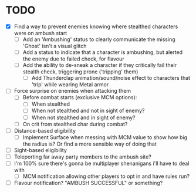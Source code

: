 # TODO

- [x] Find a way to prevent enemies knowing where stealthed characters were on ambush start
  - [ ] Add an 'Ambushing' status to clearly communicate the missing 'Ghost' isn't a visual glitch
  - [ ] Add a status to indicate that a character is ambushing, but alerted the enemy due to failed check, for flavour
  - [ ] Add the ability to de-sneak a character if they critically fail their stealth check, triggering prone ('tripping' them)
    - [ ] Add Thunderclap animation/sound/noise effect to characters that 'trip' while wearing Metal armor
- [ ] Force surprise on enemies when attacking them
  - [ ] Before combat starts (exclusive MCM options):
    - [ ] When stealthed
    - [ ] When not stealthed and not in sight of enemy?
    - [ ] When not stealthed and in sight of enemy?
  - [ ] On crit from stealthed char during combat?
- [ ] Distance-based eligibility
  - [ ] Implement Surface when messing with MCM value to show how big the radius is? Or find a more sensible way of doing that
- [ ] Sight-based eligibility
- [ ] Teleporting far away party members to the ambush site?
- [ ] I'm 100% sure there's gonna be multiplayer shenanigans i'll have to deal with
  - [ ] MCM notification allowing other players to opt in and have rules run?
- [ ] Flavour notification? "AMBUSH SUCCESSFUL" or something?
